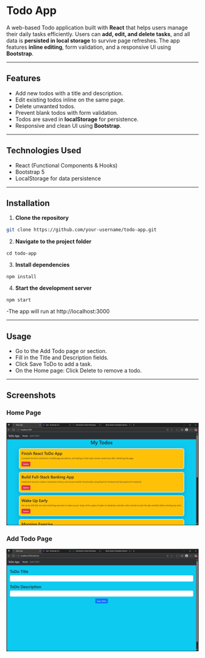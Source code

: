 # Todo App

A web-based Todo application built with **React** that helps users manage their daily tasks efficiently. Users can **add, edit, and delete tasks**, and all data is **persisted in local storage** to survive page refreshes. The app features **inline editing**, form validation, and a responsive UI using **Bootstrap**.

---

## Features

- Add new todos with a title and description.
- Edit existing todos inline on the same page.
- Delete unwanted todos.
- Prevent blank todos with form validation.
- Todos are saved in **localStorage** for persistence.
- Responsive and clean UI using **Bootstrap**.

---

## Technologies Used

- React (Functional Components & Hooks)
- Bootstrap 5
- LocalStorage for data persistence

---

## Installation

1. **Clone the repository**

```bash
git clone https://github.com/your-username/todo-app.git
```

2. **Navigate to the project folder**

```
cd todo-app
```
3. **Install dependencies**
```
npm install
```
4. **Start the development server**
```
npm start
```
-The app will run at http://localhost:3000

---

## Usage

- Go to the Add Todo page or section.
- Fill in the Title and Description fields.
- Click Save ToDo to add a task.
- On the Home page:
        Click Delete to remove a todo.

---

## Screenshots

### Home Page
![Home Page](public/image.png)

### Add Todo Page
![Home Page](public/image1.png)